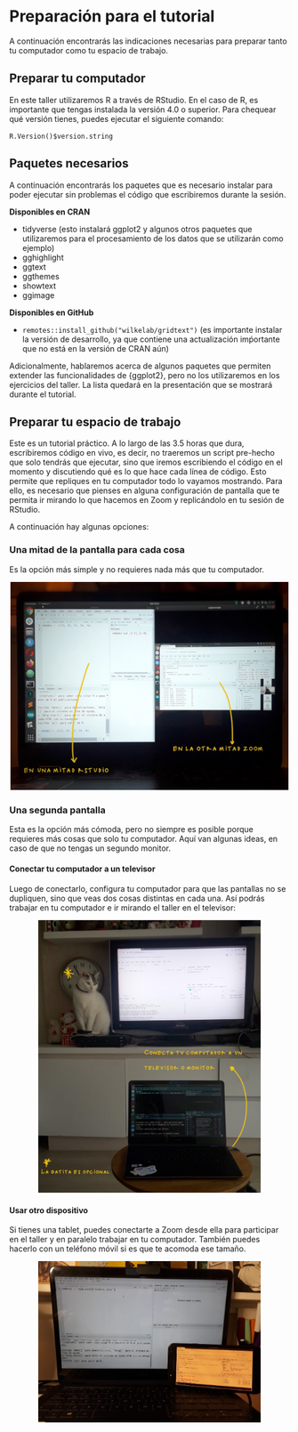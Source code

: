# Preparación para el tutorial

A continuación encontrarás las indicaciones necesarias para preparar tanto tu computador como tu espacio de trabajo.

## Preparar tu computador

En este taller utilizaremos R a través de RStudio. En el caso de R, es importante que tengas instalada la versión 4.0 o superior. Para chequear qué versión tienes, puedes ejecutar el siguiente comando:

```
R.Version()$version.string
```

## Paquetes necesarios

A continuación encontrarás los paquetes que es necesario instalar para poder ejecutar sin problemas el código que escribiremos durante la sesión. 

**Disponibles en CRAN**
* tidyverse (esto instalará ggplot2 y algunos otros paquetes que utilizaremos para el procesamiento de los datos que se utilizarán como ejemplo)
* gghighlight
* ggtext
* ggthemes
* showtext
* ggimage


**Disponibles en GitHub**
* `remotes::install_github("wilkelab/gridtext")` (es importante instalar la versión de desarrollo, ya que contiene una actualización imṕortante que no está en la versión de CRAN aún)

Adicionalmente, hablaremos acerca de algunos paquetes que permiten extender las funcionalidades de {ggplot2}, pero no los utilizaremos en los ejercicios del taller. La lista quedará en la presentación que se mostrará durante el tutorial. 

## Preparar tu espacio de trabajo

Este es un tutorial práctico. A lo largo de las 3.5 horas que dura, escribiremos código en vivo, es decir, no traeremos un script pre-hecho que solo tendrás que ejecutar, sino que iremos escribiendo el código en el momento y discutiendo qué es lo que hace cada línea de código. Esto permite que repliques en tu computador todo lo vayamos mostrando. Para ello, es necesario que pienses en alguna configuración de pantalla que te permita ir mirando lo que hacemos en Zoom y replicándolo en tu sesión de RStudio.  

A continuación hay algunas opciones:

### Una mitad de la pantalla para cada cosa

Es la opción más simple y no requieres nada más que tu computador.

<p align="center">
<img src="imagenes/pantalla-dividida.JPG" width="500"/>
</p>

### Una segunda pantalla

Esta es la opción más cómoda, pero no siempre es posible porque requieres más cosas que solo tu computador. Aquí van algunas ideas, en caso de que no tengas un segundo monitor.


#### Conectar tu computador a un televisor

Luego de conectarlo, configura tu computador para que las pantallas no se dupliquen, sino que veas dos cosas distintas en cada una. Así podrás trabajar en tu computador e ir mirando el taller en el televisor:

<p align="center">
<img src="imagenes/compu-tele.JPG" width="400"/>
</p>

#### Usar otro dispositivo

Si tienes una tablet, puedes conectarte a Zoom desde ella para participar en el taller y en paralelo trabajar en tu computador. También puedes hacerlo con un teléfono móvil si es que te acomoda ese tamaño.

<p align="center">
<img src="imagenes/compu-telefono.jpeg" width="400"/>
</p>
